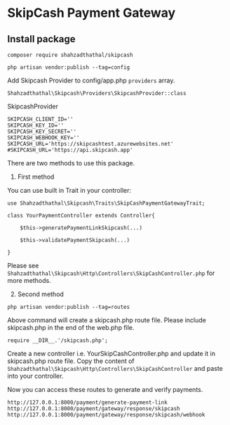 # SkipCash Payment Gateway

## Install package

`composer require shahzadthathal/skipcash`

`php artisan vendor:publish --tag=config`

Add Skipcash Provider to config/app.php `providers` array.

`Shahzadthathal\Skipcash\Providers\SkipcashProvider::class`


SkipcashProvider

```
SKIPCASH_CLIENT_ID=''
SKIPCASH_KEY_ID=''
SKIPCASH_KEY_SECRET=''
SKIPCASH_WEBHOOK_KEY=''
SKIPCASH_URL='https://skipcashtest.azurewebsites.net'
#SKIPCASH_URL='https://api.skipcash.app'
```

There are two methods to use this package.

1. First method

You can use built in Trait in your controller:

```
use Shahzadthathal\Skipcash\Traits\SkipCashPaymentGatewayTrait;

class YourPaymentController extends Controller{

    $this->generatePaymentLinkSkipcash(...)

    $this->validatePaymentSkipcash(...)

}
```
Please see `Shahzadthathal\Skipcash\Http\Controllers\SkipCashController.php` for more methods.

2. Second method

`php artisan vendor:publish --tag=routes`

Above command will create a skipcash.php route file.
Please include skipcash.php in the end of the web.php file.

`require __DIR__.'/skipcash.php';`


Create a new controller i.e. YourSkipCashController.php and update it in skipcash.php route file. Copy the content of `Shahzadthathal\Skipcash\Http\Controllers\SkipCashController` and paste into your controller.

Now you can access these routes to generate and verify payments.

```
http://127.0.0.1:8000/payment/generate-payment-link
http://127.0.0.1:8000/payment/gateway/response/skipcash
http://127.0.0.1:8000/payment/gateway/response/skipcash/webhook
```

